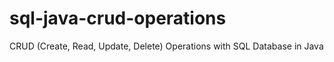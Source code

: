 # sql-java-crud-operations
CRUD (Create, Read, Update, Delete) Operations with SQL Database in Java
